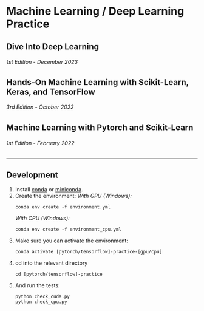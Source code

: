 # Machine Learning / Deep Learning Practice

## Dive Into Deep Learning

###### 1st Edition - December 2023

## Hands-On Machine Learning with Scikit-Learn, Keras, and TensorFlow

###### 3rd Edition - October 2022

## Machine Learning with Pytorch and Scikit-Learn

###### 1st Edition - February 2022

---

## Development

1. Install
   [conda](https://docs.conda.io/projects/conda/en/latest/user-guide/install/index.html)
   or [miniconda](https://docs.anaconda.com/free/miniconda/miniconda-install/).
2. Create the environment: _With GPU (Windows):_
    ```
    conda env create -f environment.yml
    ```
    _With CPU (Windows):_
    ```
    conda env create -f environment_cpu.yml
    ```
3. Make sure you can activate the environment:
    ```
    conda activate [pytorch/tensorflow]-practice-[gpu/cpu]
    ```
4. cd into the relevant directory
    ```
    cd [pytorch/tensorflow]-practice
    ```
5. And run the tests:
    ```
    python check_cuda.py
    python check_cpu.py
    ```
